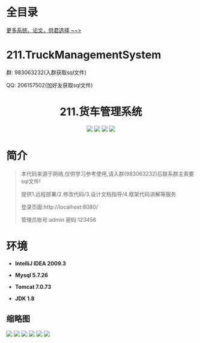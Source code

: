 # 全目录

[更多系统、论文，供君选择 ~~>](https://www.bitwise.net.cn)

# 211.TruckManagementSystem

<p>群: 983063232(入群获取sql文件)</p>
<p>QQ: 206157502(加好友获取sql文件)</p>

<p><h1 align="center">211.货车管理系统</h1></p>

<p align="center">
	<img src="https://img.shields.io/badge/jdk-1.8-orange.svg"/>
    <img src="https://img.shields.io/badge/spring-5.x-lightgrey.svg"/>
    <img src="https://img.shields.io/badge/springmvc-3.x-blue.svg"/>
    <img src="https://img.shields.io/badge/mybatis-5.x-yellow.svg"/>
</p>

# 简介


> 本代码来源于网络,仅供学习参考使用,请入群(983063232)后联系群主索要sql文件!
>
> 提供1.远程部署/2.修改代码/3.设计文档指导/4.框架代码讲解等服务
>
> 登录页面:http://localhost:8080/
>
> 管理员账号:admin 密码:123456


# 环境

- <b>IntelliJ IDEA 2009.3</b>

- <b>Mysql 5.7.26</b>

- <b>Tomcat 7.0.73</b>

- <b>JDK 1.8</b>




## 缩略图

![](https://bitwise.oss-cn-heyuan.aliyuncs.com/2024/9/10/e8479eb2-c1ef-4e63-8743-d7657aebeffb.png)
![](https://bitwise.oss-cn-heyuan.aliyuncs.com/2024/9/10/d4d26837-fe17-4a0b-8c6d-25afe7211343.png)
![](https://bitwise.oss-cn-heyuan.aliyuncs.com/2024/9/10/8c747d0d-8431-4ded-aebe-8c044d58facd.png)
![](https://bitwise.oss-cn-heyuan.aliyuncs.com/2024/9/10/288674d8-0fd2-4edf-b25e-86e6cb63ce1a.png)
![](https://bitwise.oss-cn-heyuan.aliyuncs.com/2024/9/10/2f27ddc7-2492-40ac-82e5-1e4495b96a91.png)
![](https://bitwise.oss-cn-heyuan.aliyuncs.com/2024/9/10/00ef494b-1929-4308-81ca-5a9053101f1d.png)

